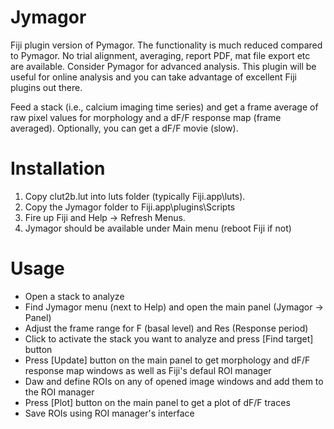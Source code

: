 # Jymagor
Fiji plugin version of Pymagor. The functionality is much reduced compared to Pymagor. No trial alignment, averaging, report PDF, mat file export etc are available. Consider Pymagor for advanced analysis. This plugin will be useful for online analysis and you can take advantage of excellent Fiji plugins out there.

Feed a stack (i.e., calcium imaging time series) and get a frame average of raw pixel values for morphology and a dF/F response map (frame averaged). Optionally, you can get a dF/F movie (slow).


# Installation

1. Copy clut2b.lut into luts folder (typically Fiji.app\luts).
2. Copy the Jymagor folder to Fiji.app\plugins\Scripts
3. Fire up Fiji and Help -> Refresh Menus.
4. Jymagor should be available under Main menu (reboot Fiji if not)

# Usage

- Open a stack to analyze
- Find Jymagor menu (next to Help) and open the main panel (Jymagor -> Panel)
- Adjust the frame range for F (basal level) and Res (Response period)
- Click to activate the stack you want to analyze and press [Find target] button
- Press [Update] button on the main panel to get morphology and dF/F response map windows as well as Fiji's defaul ROI manager
- Daw and define ROIs on any of opened image windows and add them to the ROI manager
- Press [Plot] button on the main panel to get a plot of dF/F traces
- Save ROIs using ROI manager's interface

